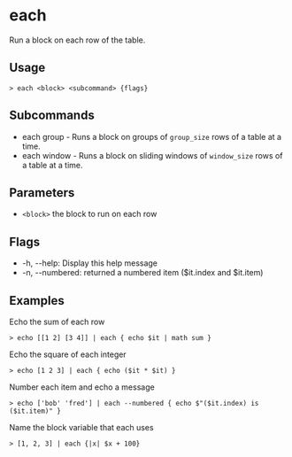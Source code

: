 # each
Run a block on each row of the table.

## Usage
```shell
> each <block> <subcommand> {flags} 
 ```

## Subcommands
* each group - Runs a block on groups of `group_size` rows of a table at a time.
* each window - Runs a block on sliding windows of `window_size` rows of a table at a time.

## Parameters
* `<block>` the block to run on each row

## Flags
* -h, --help: Display this help message
* -n, --numbered: returned a numbered item ($it.index and $it.item)

## Examples
  Echo the sum of each row
```shell
> echo [[1 2] [3 4]] | each { echo $it | math sum }
 ```

  Echo the square of each integer
```shell
> echo [1 2 3] | each { echo ($it * $it) }
 ```

  Number each item and echo a message
```shell
> echo ['bob' 'fred'] | each --numbered { echo $"($it.index) is ($it.item)" }
 ```

  Name the block variable that each uses
```shell
> [1, 2, 3] | each {|x| $x + 100}
 ```

